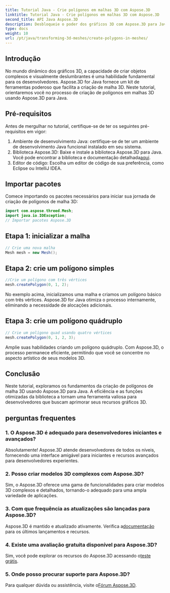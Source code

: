 ```yaml
---
title: Tutorial Java - Crie polígonos em malhas 3D com Aspose.3D
linktitle: Tutorial Java - Crie polígonos em malhas 3D com Aspose.3D
second_title: API Java Aspose.3D
description: Desbloqueie o poder dos gráficos 3D com Aspose.3D para Java. Crie polígonos impressionantes sem esforço. Baixe agora para uma experiência de desenvolvimento perfeita.
type: docs
weight: 10
url: /pt/java/transforming-3d-meshes/create-polygons-in-meshes/
---
```

## Introdução
No mundo dinâmico dos gráficos 3D, a capacidade de criar objetos complexos e visualmente deslumbrantes é uma habilidade fundamental para os desenvolvedores. Aspose.3D for Java fornece um kit de ferramentas poderoso que facilita a criação de malha 3D. Neste tutorial, orientaremos você no processo de criação de polígonos em malhas 3D usando Aspose.3D para Java.
## Pré-requisitos
Antes de mergulhar no tutorial, certifique-se de ter os seguintes pré-requisitos em vigor:
1. Ambiente de desenvolvimento Java: certifique-se de ter um ambiente de desenvolvimento Java funcional instalado em seu sistema.
2.  Biblioteca Aspose.3D: Baixe e instale a biblioteca Aspose.3D para Java. Você pode encontrar a biblioteca e documentação detalhada[aqui](https://reference.aspose.com/3d/java/).
3. Editor de código: Escolha um editor de código de sua preferência, como Eclipse ou IntelliJ IDEA.
## Importar pacotes
Comece importando os pacotes necessários para iniciar sua jornada de criação de polígonos de malha 3D:
```java
import com.aspose.threed.Mesh;
import java.io.IOException;
// Importar pacotes Aspose.3D
```
## Etapa 1: inicializar a malha
```java
// Crie uma nova malha
Mesh mesh = new Mesh();
```
## Etapa 2: crie um polígono simples
```java
//Crie um polígono com três vértices
mesh.createPolygon(0, 1, 2);
```
No exemplo acima, inicializamos uma malha e criamos um polígono básico com três vértices. Aspose.3D for Java otimiza o processo internamente, eliminando a necessidade de alocações adicionais.
## Etapa 3: crie um polígono quádruplo
```java
// Crie um polígono quad usando quatro vértices
mesh.createPolygon(0, 1, 2, 3);
```
Amplie suas habilidades criando um polígono quádruplo. Com Aspose.3D, o processo permanece eficiente, permitindo que você se concentre no aspecto artístico de seus modelos 3D.
## Conclusão
Neste tutorial, exploramos os fundamentos da criação de polígonos de malha 3D usando Aspose.3D para Java. A eficiência e as funções otimizadas da biblioteca a tornam uma ferramenta valiosa para desenvolvedores que buscam aprimorar seus recursos gráficos 3D.
## perguntas frequentes
### 1. O Aspose.3D é adequado para desenvolvedores iniciantes e avançados?
Absolutamente! Aspose.3D atende desenvolvedores de todos os níveis, fornecendo uma interface amigável para iniciantes e recursos avançados para desenvolvedores experientes.
### 2. Posso criar modelos 3D complexos com Aspose.3D?
Sim, o Aspose.3D oferece uma gama de funcionalidades para criar modelos 3D complexos e detalhados, tornando-o adequado para uma ampla variedade de aplicações.
### 3. Com que frequência as atualizações são lançadas para Aspose.3D?
 Aspose.3D é mantido e atualizado ativamente. Verifica a[documentação](https://reference.aspose.com/3d/java/) para os últimos lançamentos e recursos.
### 4. Existe uma avaliação gratuita disponível para Aspose.3D?
 Sim, você pode explorar os recursos do Aspose.3D acessando o[teste grátis](https://releases.aspose.com/).
### 5. Onde posso procurar suporte para Aspose.3D?
 Para qualquer dúvida ou assistência, visite o[Fórum Aspose.3D](https://forum.aspose.com/c/3d/18).